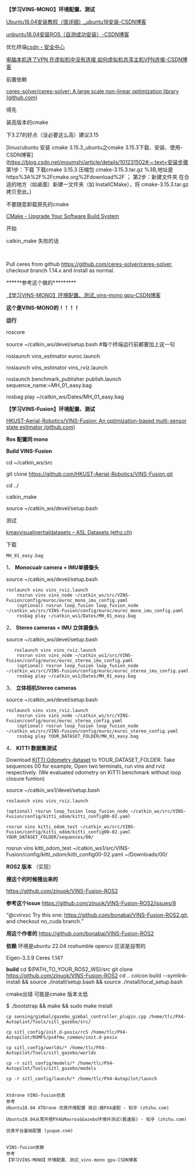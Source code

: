 **【学习VINS-MONO】环境配置、测试**

 

[Ubuntu18.04安装教程（很详细）_ubuntu18安装-CSDN博客](https://blog.csdn.net/weixin_43233550/article/details/115417176?ops_request_misc=%7B%22request%5Fid%22%3A%22170375722216800186584716%22%2C%22scm%22%3A%2220140713.130102334..%22%7D&request_id=170375722216800186584716&biz_id=0&utm_medium=distribute.pc_search_result.none-task-blog-2~blog~top_positive~default-1-115417176-null-null.nonecase&utm_term=ubuntu18.04安装教程&spm=1018.2226.3001.4450)

 

[unbuntu18.04安装ROS（自测成功安装）-CSDN博客](https://blog.csdn.net/weixin_45634390/article/details/135058500)

 

优化终端[csdn - 安全中心](https://link.csdn.net/?target=https%3A%2F%2Fzhuanlan.zhihu.com%2Fp%2F346665734)

 

[电脑本机连了VPN 在虚拟机中没有连接 如何虚拟机共享主机VPN连接-CSDN博客](https://blog.csdn.net/qq_27462573/article/details/130484723)

 

前置依赖

[ceres-solver/ceres-solver: A large scale non-linear optimization library (github.com)](https://github.com/ceres-solver/ceres-solver)

 

得先

装高版本的cmake 

下3.27的好点（没必要这么高）建议3.15

[linux/ubuntu 安装 cmake 3.15.3_ubuntu之cmake 3.15.3下载、安装、使用-CSDN博客](https://blog.csdn.net/moumshi/article/details/101231502#:~:text=安装步骤 第1步：下载 下载cmake 3.15.3 压缩包 cmake-3.15.3.tar.gz %3B,地址是 https%3A%2F%2Fcmake.org%2Fdownload%2F ； 第2步：新建文件夹 在合适的地方（如桌面）新建一文件夹（如 InstallCMake），将 cmake-3.15.3.tar.gz 拷贝至此。)

不要随意卸载原先的cmake

[CMake - Upgrade Your Software Build System](https://cmake.org/)

 

开始

catkin_make 失败的话

 

​                               

Pull ceres from github https://github.com/ceres-solver/ceres-solver, checkout branch 1.14.x and install as normal.

 

***\**\**\**\**\**\*参考这个做的\**\**\**\**\**\**\***

[【学习VINS-MONO】环境配置、测试_vins-mono gpu-CSDN博客](https://blog.csdn.net/qq_45306739/article/details/126589852?ops_request_misc=&request_id=&biz_id=102&utm_term=VINS-Mono&utm_medium=distribute.pc_search_result.none-task-blog-2~blog~sobaiduweb~default-1-126589852.nonecase&spm=1018.2226.3001.4450)

**这个是VINS-MONO的！！！！**

**运行**

roscore

source ~/catkin_ws/devel/setup.bash #每个终端运行前都要加上这一句

roslaunch vins_estimator euroc.launch 

roslaunch vins_estimator vins_rviz.launch

roslaunch benchmark_publisher publish.launch sequence_name:=MH_01_easy.bag

rosbag play ~/catkin_ws/Dates/MH_01_easy.bag

 

 

**【学习VINS-Fusion】环境配置、测试**

 

 

[HKUST-Aerial-Robotics/VINS-Fusion: An optimization-based multi-sensor state estimator (github.com)](https://github.com/HKUST-Aerial-Robotics/VINS-Fusion?tab=readme-ov-file#3-euroc-example)

**Ros 配置同 mono**

**Build VINS-Fusion**

 

cd ~/catkin_ws/src

  git clone https://github.com/HKUST-Aerial-Robotics/VINS-Fusion.git

  cd ../

  catkin_make

  source ~/catkin_ws/devel/setup.bash

 

测试

[kmavvisualinertialdatasets – ASL Datasets (ethz.ch)](https://projects.asl.ethz.ch/datasets/doku.php?id=kmavvisualinertialdatasets)

下载

```
MH_01_easy.bag
```

1、 **Monocualr camera + IMU单摄像头**

source ~/catkin_ws/devel/setup.bash

 

```
roslaunch vins vins_rviz.launch
    rosrun vins vins_node ~/catkin_ws/src/VINS-Fusion/config/euroc/euroc_mono_imu_config.yaml 
    (optional) rosrun loop_fusion loop_fusion_node ~/catkin_ws/src/VINS-Fusion/config/euroc/euroc_mono_imu_config.yaml 
    rosbag play ~/catkin_ws1/Dates/MH_01_easy.bag
```

 

 

2、 **Stereo cameras + IMU 立体摄像头**

 

source ~/catkin_ws/devel/setup.bash

 

```
   roslaunch vins vins_rviz.launch
    rosrun vins vins_node ~/catkin_ws1/src/VINS-Fusion/config/euroc/euroc_stereo_imu_config.yaml 
    (optional) rosrun loop_fusion loop_fusion_node ~/catkin_ws/src/VINS-Fusion/config/euroc/euroc_stereo_imu_config.yaml 
    rosbag play ~/catkin_ws1/Dates/MH_01_easy.bag
```

 

 

3、 **立体相机Stereo cameras**

source ~/catkin_ws/devel/setup.bash

 

```
roslaunch vins vins_rviz.launch
    rosrun vins vins_node ~/catkin_ws/src/VINS-Fusion/config/euroc/euroc_stereo_config.yaml 
    (optional) rosrun loop_fusion loop_fusion_node ~/catkin_ws/src/VINS-Fusion/config/euroc/euroc_stereo_config.yaml 
    rosbag play YOUR_DATASET_FOLDER/MH_01_easy.bag
```

 

 

 

4、 **KITTI 数据集测试**

Download [KITTI Odometry dataset](http://www.cvlibs.net/datasets/kitti/eval_odometry.php) to YOUR_DATASET_FOLDER. Take sequences 00 for example, Open two terminals, run vins and rviz respectively. (We evaluated odometry on KITTI benchmark without loop closure funtion)

 

source ~/catkin_ws1/devel/setup.bash

 

```
roslaunch vins vins_rviz.launch
```



```
(optional) rosrun loop_fusion loop_fusion_node ~/catkin_ws/src/VINS-Fusion/config/kitti_odom/kitti_config00-02.yaml
 
rosrun vins kitti_odom_test ~/catkin_ws/src/VINS-Fusion/config/kitti_odom/kitti_config00-02.yaml YOUR_DATASET_FOLDER/sequences/00/ 
```
 

rosrun vins kitti_odom_test ~/catkin_ws1/src/VINS-Fusion/config/kitti_odom/kitti_config00-02.yaml ~/Downloads/00/
 

**ROS2 版本** （实现）

**搜这个的时候搜出来的**

https://github.com/zinuok/VINS-Fusion-ROS2

**参考这个issue**
https://github.com/zinuok/VINS-Fusion-ROS2/issues/8

“@cvirxsc Try this one: https://github.com/bonabai/VINS-Fusion-ROS2.git, and checkout no_cuda branch.”

**用这个作者的**
https://github.com/bonabai/VINS-Fusion-ROS2

**依赖**
环境是ubuntu 22.04   roshumble
opencv 应该是自带的

Eigen-3.3.9
Ceres 1.14?

**build**
cd $(PATH_TO_YOUR_ROS2_WS)/src
git clone https://github.com/zinuok/VINS-Fusion-ROS2
cd ..
colcon build --symlink-install && source ./install/setup.bash && source ./install/local_setup.bash


cmake出错 可能是cmake 版本太低

 

 

 

 

$ ./bootstrap && make && sudo make install

 

 

```
cp sensing/gimbal/gazebo_gimbal_controller_plugin.cpp /home/tlc/PX4-Autopliot/Tools/sitl_gazebo/src/
 
cp sitl_config/init.d-posix/rcS /home/tlc/PX4-Autopilot/ROMFS/px4fmu_common/init.d-posix
 
cp sitl_config/worlds/* /home/tlc/PX4-Autopilot/Tools/sitl_gazebo/worlds
 
cp -r sitl_config/models/* /home/tlc/PX4-Autopilot/Tools/sitl_gazebo/models
 
cp -r sitl_config/launch/* /home/tlc/PX4-Autopilot/launch
 

```



 

```
Xtdrone VINS-fusion仿真
参考
Ubuntu18.04 XTDrone 仿真环境配置 简记-接PX4速配 - 知乎 (zhihu.com)
 
Ubuntu18.04从零开搭PX4&Mavros&Gazebo环境并测试(极速版) - 知乎 (zhihu.com)
 
仿真平台基础配置 (yuque.com)
 
 
VINS-fusion依赖
参考
【学习VINS-MONO】环境配置、测试_vins-mono gpu-CSDN博客
 
```
